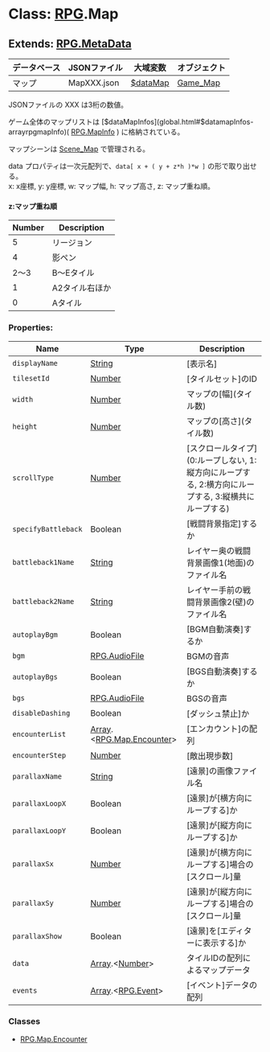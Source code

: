 # Class: [RPG](RPG.md).Map

## Extends: [RPG.MetaData](RPG.MetaData.md) 

| データベース| JSONファイル | 大域変数 | オブジェクト |
| --- | --- | --- | --- |
| マップ | MapXXX.json | [$dataMap](global.md#datamap-rpgmap) | [Game_Map](Game_Map.md) |

JSONファイルの XXX は3桁の数値。


ゲーム全体のマップリストは [$dataMapInfos](global.html#$datamapInfos-arrayrpgmapInfo)( [RPG.MapInfo](RPG.MapInfo.md) ) に格納されている。

マップシーンは [Scene_Map](Scene_Map.md) で管理される。
 
data プロパティは一次元配列で、<code>data[ x + ( y + z\*h )\*w ]</code> の形で取り出せる。<br />
x: x座標, y: y座標, w: マップ幅, h: マップ高さ, z: マップ重ね順。
 
#### z:マップ重ね順
 
| Number | Description |
| --- | --- |
| 5 | リージョン |
| 4 | 影ペン |
| 2〜3 | B〜Eタイル | 
| 1 | A2タイル右ほか |
| 0 | Aタイル |

### Properties:

| Name | Type | Description |
| --- | --- | --- |
| `displayName` | [String](String.md) | [表示名] |
| `tilesetId` | [Number](Number.md) | [タイルセット]のID |
| `width` | [Number](Number.md) | マップの\[幅](タイル数) |
| `height` | [Number](Number.md) | マップの\[高さ](タイル数) |
| `scrollType` | [Number](Number.md) | [スクロールタイプ] (0:ループしない, 1:縦方向にループする, 2:横方向にループする, 3:縦横共にループする) |
| `specifyBattleback` | Boolean | [戦闘背景指定]するか |
| `battleback1Name` | [String](String.md) | レイヤー奥の戦闘背景画像1(地面)のファイル名 |
| `battleback2Name` | [String](String.md) | レイヤー手前の戦闘背景画像2(壁)のファイル名 |
| `autoplayBgm` | Boolean | [BGM自動演奏]するか |
| `bgm` | [RPG.AudioFile](RPG.AudioFile.md) | BGMの音声 |
| `autoplayBgs` | Boolean | [BGS自動演奏]するか |
| `bgs` | [RPG.AudioFile](RPG.AudioFile.md) | BGSの音声 |
| `disableDashing` | Boolean | [ダッシュ禁止]か |
| `encounterList` | [Array](Array.md).<[RPG.Map.Encounter](RPG.Map.Encounter.md)> | [エンカウント]の配列 |
| `encounterStep` | [Number](Number.md) | [敵出現歩数] |
| `parallaxName` | [String](String.md) | [遠景]の画像ファイル名 |
| `parallaxLoopX` | Boolean | [遠景]が[横方向にループする]か |
| `parallaxLoopY` | Boolean | [遠景]が[縦方向にループする]か |
| `parallaxSx` | [Number](Number.md) | [遠景]が[横方向にループする]場合の[スクロール]量 |
| `parallaxSy` | [Number](Number.md) | [遠景]が[縦方向にループする]場合の[スクロール]量 |
| `parallaxShow` | Boolean | [遠景]を[エディターに表示する]か |
| `data` | [Array](Array.md).<[Number](Number.md)> | タイルIDの配列によるマップデータ |
| `events` | [Array](Array.md).<[RPG.Event](RPG.Event.md)> | [イベント]データの配列 |


### Classes

* [RPG.Map.Encounter](RPG.Map.Encounter.md)


